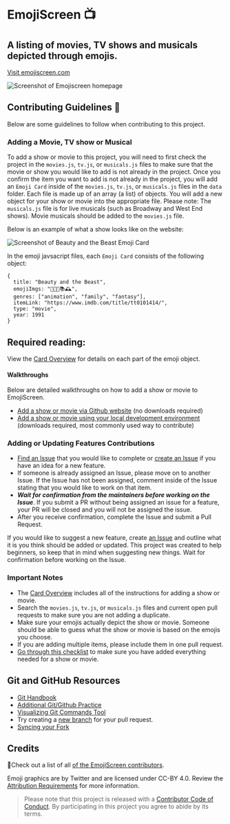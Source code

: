 # EmojiScreen 📺 

## A listing of movies, TV shows and musicals depicted through emojis.
[Visit emojiscreen.com](https://emojiscreen.com)

![Screenshot of Emojiscreen homepage](readme/emoji-screen.png)

## Contributing Guidelines 🎁

Below are some guidelines to follow when contributing to this project. 

### Adding a Movie, TV show or Musical

To add a show or movie to this project, you will need to first check the project in the `movies.js`, `tv.js`, or `musicals.js` files to make sure that the movie or show you would like to add is not already in the project. Once you confirm the item you want to add is not already in the project, you will add an `Emoji Card` inside of the `movies.js`, `tv.js`, or `musicals.js` files in the `data` folder. Each file is made up of an array (a list) of objects. You will add a new object for your show or movie into the appropriate file. Please note: The `musicals.js` file is for live musicals (such as Broadway and West End shows). Movie musicals should be added to the `movies.js` file.

Below is an example of what a show looks like on the website:

![Screenshot of Beauty and the Beast Emoji Card](/readme/emoji-card.png)

In the emoji javsacript files, each `Emoji Card` consists of the following object:

```
{
  title: "Beauty and the Beast",
  emojiImgs: "🏰🥀🎶📚🕰️",
  genres: ["animation", "family", "fantasy"],
  itemLink: "https://www.imdb.com/title/tt0101414/",
  type: "movie",
  year: 1991
}
```

## Required reading:
View the [Card Overview](/docs/card_overview.md) for details on each part of the emoji object.

#### Walkthroughs
Below are detailed walkthroughs on how to add a show or movie to EmojiScreen.

* [Add a show or movie via Github website](docs/github_ui_walkthrough.md) (no downloads required)
* [Add a show or movie using your local development environment](docs/local_dev_walkthrough.md) (downloads required, most commonly used way to contribute)

### Adding or Updating Features Contributions

* [Find an Issue](https://github.com/brittanyrw/emojiscreen/issues) that you would like to complete or [create an Issue](https://github.com/brittanyrw/emojiscreen/issues) if you have an idea for a new feature.
* If someone is already assigned an Issue, please move on to another Issue. If the Issue has not been assigned, comment inside of the Issue stating that you would like to work on that item. 
* ***Wait for confirmation from the maintainers before working on the Issue***. If you submit a PR without being assigned an issue for a feature, your PR will be closed and you will not be assigned the issue.
* After you receive confirmation, complete the Issue and submit a Pull Request.

If you would like to suggest a new feature, create [an Issue](https://github.com/brittanyrw/emojiscreen/issues) and outline what it is you think should be added or updated. This project was created to help beginners, so keep that in mind when suggesting new things. Wait for confirmation before working on the Issue. 

### Important Notes
* The [Card Overview](/docs/card_overview.md) includes all of the instructions for adding a show or movie.
* Search the `movies.js`, `tv.js`, or `musicals.js` files and current open pull requests to make sure you are not adding a duplicate.
* Make sure your emojis actually depict the show or movie. Someone should be able to guess what the show or movie is based on the emojis you choose.
* If you are adding multiple items, please include them in one pull request.
* [Go through this checklist](docs/card_overview.md#card-pull-request-checklist) to make sure you have added everything needed for a show or movie. 

## Git and GitHub Resources
* [Git Handbook](https://guides.github.com/introduction/git-handbook/)
* [Additional Git/Github Practice](https://try.github.io/)
* [Visualizing Git Commands Tool](https://git-school.github.io/visualizing-git/)
* Try creating a [new branch](https://github.com/Kunena/Kunena-Forum/wiki/Create-a-new-branch-with-git-and-manage-branches) for your pull request.
* [Syncing your Fork](https://help.github.com/en/articles/syncing-a-fork)

## Credits

💖Check out a list of all [of the EmojiScreen contributors](https://github.com/brittanyrw/emojiscreen/graphs/contributors).

Emoji graphics are by Twitter and are licensed under CC-BY 4.0. Review the [Attribution Requirements](https://github.com/twitter/twemoji#attribution-requirements) for more information.

> Please note that this project is released with a [Contributor Code of Conduct](/CODE_OF_CONDUCT.md). By participating in this project you agree to abide by its terms.

